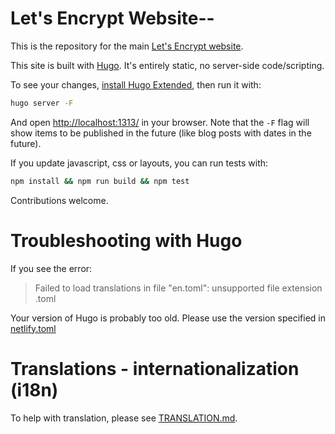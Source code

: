 Let's Encrypt Website--
=====================

This is the repository for the main [Let's Encrypt website].

This site is built with [Hugo]. It's entirely static, no server-side code/scripting.

To see your changes, [install Hugo Extended], then run it with:

```sh
hugo server -F
```

And open [http://localhost:1313/] in your browser. Note that the `-F` flag will
show items to be published in the future (like blog posts with dates in the
future).

If you update javascript, css or layouts, you can run tests with:

```sh
npm install && npm run build && npm test
```

Contributions welcome.

# Troubleshooting with Hugo

If you see the error:

> Failed to load translations in file "en.toml": unsupported file extension .toml

Your version of Hugo is probably too old. Please use the version specified in [netlify.toml]

# Translations - internationalization (i18n)

To help with translation, please see [TRANSLATION.md].

[Let's Encrypt website]: https://letsencrypt.org/
[Hugo]: https://gohugo.io/
[install Hugo Extended]: https://gohugo.io/getting-started/installing
[http://localhost:1313/]: http://localhost:1313/
[TRANSLATION.md]: https://github.com/letsencrypt/website/blob/master/TRANSLATION.md
[netlify.toml]: https://github.com/letsencrypt/website/blob/master/netlify.toml
